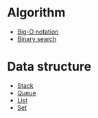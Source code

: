 # Algorithm

- [Big-O notation](big_o_link)
- [Binary search](binary_search_link)

# Data structure

- [Stack][stack_link]
- [Queue][queue_link]
- [List][list_link]
- [Set][set_link]

[big_o_link]: </Algorithm/BigONotation/README.md>
[binary_search_link]: </Algorithm/BinarySearch/README.md>
[stack_link]: </DataStructure/Stack/README.md>
[queue_link]: </DataStructure/Queue/README.md>
[list_link]: </DataStructure/List/README.md>
[set_link]: </DataStructure/Set/README.md>
